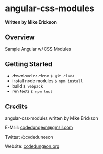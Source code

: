 # angular-css-modules
#### Written by Mike Erickson

## Overview
Sample Angular w/ CSS Modules

## Getting Started

- download or clone
  `$ git clone ...`
- install node modules
  `$ npm install`
- build
  `$ webpack`
- run tests
  `$ npm test`

## Credits

angular-css-modules written by Mike Erickson

E-Mail: [codedungeon@gmail.com](mailto:codedungeon@gmail.com)

Twitter: [@codedungeon](http://twitter.com/codedungeon)

Website: [codedungeon.org](http://codedungeon.org)
